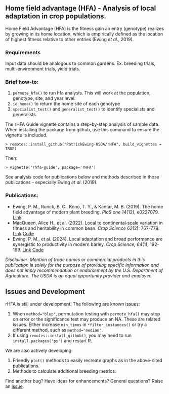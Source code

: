 ## Home field advantage (HFA) - Analysis of local adaptation in crop populations.

Home Field Advantage (HFA) is the fitness gain an entry (genotype) realizes by growing in its home location, which is empirically defined as the location of highest fitness relative to other entries (Ewing *et al*., 2019).

### Requirements

Input data should be analogous to common gardens. Ex. breeding trials, multi-environment trials, yield trials.

### Brief how-to:

1.  `permute_hfa()` to run hfa analysis. This will work at the population, genotype, site, and year level.
2.  `id_home()` to return the home site of each genotype
3.  `specialist_test()` and `generalist_test()` to identify specialists and generalists.

The rHFA Guide vignette contains a step-by-step analysis of sample data. When installing the package from github, use this command to ensure the vignette is included.

`> remotes::install_github("PatrickEwing-USDA/rHFA", build_vignettes = TRUE)`

Then:

`> vignette('rhfa-guide', package='rHFA')`

See analysis code for publications below and methods described in those publications - especially Ewing *et al*. (2019).

### Publications:

-   Ewing, P. M., Runck, B. C., Kono, T. Y., & Kantar, M. B. (2019). The home field advantage of modern plant breeding. *PloS one 14*(12), e0227079. [Link](https://journals.plos.org/plosone/article?id=10.1371/journal.pone.0227079)
-   MacQueen, Alice H., et al. (2022). Local to continental‐scale variation in fitness and heritability in common bean. *Crop Science 62*(2): 767-779. [Link](https://acsess.onlinelibrary.wiley.com/doi/full/10.1002/csc2.20694) [Code](https://github.com/Alice-MacQueen/cdbn-home-away)
-   Ewing, P. M., et al. (2024). Local adaptation and broad performance are synergistic to productivity in modern barley. *Crop Science, 64*(1), 192-199. [Link](https://acsess.onlinelibrary.wiley.com/doi/full/10.1002/csc2.21168) [Code](https://doi.org/10.5281/zenodo.10267964)

*Disclaimer: Mention of trade names or commercial products in this publication is solely for the purpose of providing specific information and does not imply recommendation or endorsement by the U.S. Department of Agriculture. The USDA is an equal opportunity provider and employer.*

## Issues and Development ##
rHFA is still under development! The following are known issues:

1. When `method="blup"`, permutation testing with `permute_hfa()` may stop on error or the significance test may produce an NA. These are related issues. Either increase `min_times` in `*filter_instances()` or try a different method, such as `method='median'`.
2. If using `remotes::install_github()`, you may need to run `install.packages('ps')` and restart R.

We are also actively developing:

1. Friendly `plot()` methods to easily recreate graphs as in the above-cited publications.
2. Methods to calculate additional breeding metrics.

Find another bug? Have ideas for enhancements? General questions? Raise an [issue](https://github.com/PatrickEwing-USDA/rHFA/issues). 
